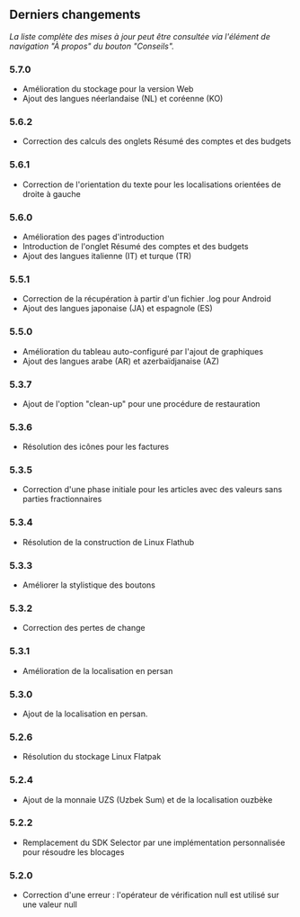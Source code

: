 ## Derniers changements

_La liste complète des mises à jour peut être consultée via l'élément de navigation "À propos" du bouton "Conseils"._

### 5.7.0
- Amélioration du stockage pour la version Web
- Ajout des langues néerlandaise (NL) et coréenne (KO)

### 5.6.2
- Correction des calculs des onglets Résumé des comptes et des budgets

### 5.6.1
- Correction de l'orientation du texte pour les localisations orientées de droite à gauche 

### 5.6.0
- Amélioration des pages d'introduction
- Introduction de l'onglet Résumé des comptes et des budgets
- Ajout des langues italienne (IT) et turque (TR)

### 5.5.1
- Correction de la récupération à partir d'un fichier .log pour Android
- Ajout des langues japonaise (JA) et espagnole (ES) 

### 5.5.0
- Amélioration du tableau auto-configuré par l'ajout de graphiques
- Ajout des langues arabe (AR) et azerbaïdjanaise (AZ)

### 5.3.7
- Ajout de l'option "clean-up" pour une procédure de restauration  

### 5.3.6
- Résolution des icônes pour les factures

### 5.3.5
- Correction d'une phase initiale pour les articles avec des valeurs sans parties fractionnaires

### 5.3.4
- Résolution de la construction de Linux Flathub

### 5.3.3
- Améliorer la stylistique des boutons

### 5.3.2
- Correction des pertes de change

### 5.3.1
- Amélioration de la localisation en persan

### 5.3.0
- Ajout de la localisation en persan. 

### 5.2.6
- Résolution du stockage Linux Flatpak

### 5.2.4
- Ajout de la monnaie UZS (Uzbek Sum) et de la localisation ouzbèke

### 5.2.2
- Remplacement du SDK Selector par une implémentation personnalisée pour résoudre les blocages

### 5.2.0
- Correction d'une erreur : l'opérateur de vérification null est utilisé sur une valeur null

